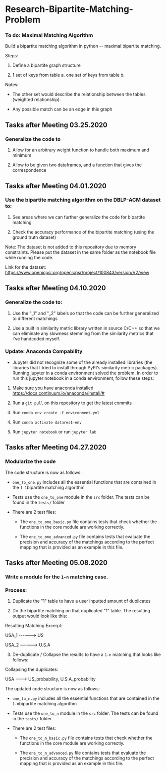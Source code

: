 # Research-Bipartite-Matching-Problem

### To do: Maximal Matching Algorithm

Build a bipartite matching algorithm in python -- maximal bipartite matching. 

Steps: 

1. Define a bipartite graph structure

2. 1 set of keys from table a. one set of keys from table b. 

Notes: 

- The other set would describe the relationship between the tables (weighted relationship). 

- Any possible match can be an edge in this graph

## Tasks after Meeting 03.25.2020

### Generalize the code to 

1. Allow for an arbitrary weight function to handle both maximum and minimum 

2. Allow to be given two dataframes, and a function that gives the correspondence


## Tasks after Meeting 04.01.2020

### Use the bipartite matching algorithm on the DBLP-ACM dataset to:

1. See areas where we can further generalize the code for bipartite matching

2. Check the accuracy performance of the bipartite matching (using the ground truth dataset)

Note: The dataset is not added to this repository due to memory constraints. Please put the dataset in the same folder as the notebook file while running the code. 

Link for the dataset: https://www.openicpsr.org/openicpsr/project/100843/version/V2/view

## Tasks after Meeting 04.10.2020

### Generalize the code to:

1. Use the "_1" and "_2" labels so that the code can be further generalized to different matchings

2. Use a built in similarity metric library written in source C/C++ so that we can eliminate any slowness stemming from the similarity metrics that I've handcoded myself.

### Update: Anaconda Compability

* Jupyter did not recognize some of the already installed libraries (the libraries that I tried to install through PyPI's similarity metric packages). Running jupyter in a conda environment solved the problem. In order to run this jupyter notebook in a conda environment, follow these steps:

1. Make sure you have anaconda installed https://docs.continuum.io/anaconda/install/#

2. Run a `git pull` on this repository to get the latest commits

3. Run `conda env create -f environment.yml`

4. Run `conda activate datares1-env`

4. Run `jupyter notebook` or run `jupyter lab`



## Tasks after Meeting 04.27.2020
### Modularize the code

The code structure is now as follows:

- `one_to_one.py` includes all the essential functions that are contained in the `1-1`bipartite matching algorithm

- Tests use the `one_to_one` module in the `src` folder. The tests can be found in the `tests/` folder

- There are 2 test files:

  - The `one_to_one_basic.py` file contains tests that check whether the functions in the core module are working correctly.

  - The `one_to_one_advanced.py` file contains tests that evaluate the precision and accuracy of the matchings according to the perfect mapping that is provided as an example in this file.


## Tasks after Meeting 05.08.2020
### Write a module for the `1-n` matching case.

### Process:

1. Duplicate the "1" table to have a user inputted amount of duplicates

2. Do the bipartite matching on that duplicated "1" table. The resulting output would look like this:

Resulting Matching Excerpt:

USA_1 ------> US

USA_2 ------> U.S.A

3. De-duplicate / Collapse the results to have a `1-n` matching that looks like follows:

Collapsing the duplicates:

USA ---> US_probability, U.S.A_probability

The updated code structure is now as follows:

- `one_to_n.py` includes all the essential functions that are contained in the `1-n`bipartite matching algorithm

- Tests use the `one_to_n` module in the `src` folder. The tests can be found in the `tests/` folder

- There are 2 test files:

  - The `one_to_n_basic.py` file contains tests that check whether the functions in the core module are working correctly.

  - The `one_to_n_advanced.py` file contains tests that evaluate the precision and accuracy of the matchings according to the perfect mapping that is provided as an example in this file.

